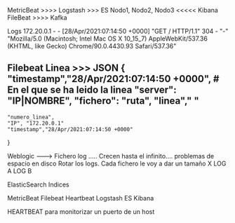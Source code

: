 MetricBeat >>>>      Logstash   >>> ES Nodo1, Nodo2, Nodo3     <<<<<  Kibana
FileBeat   >>>>      Kafka


Logs
172.20.0.1 - - [28/Apr/2021:07:14:50 +0000] "GET / HTTP/1.1" 304 - "-" "Mozilla/5.0 (Macintosh; Intel Mac OS X 10_15_7) AppleWebKit/537.36 (KHTML, like Gecko) Chrome/90.0.4430.93 Safari/537.36"

Filebeat Linea >>> JSON
{
    "timestamp","28/Apr/2021:07:14:50 +0000", # En el que se ha leido la linea
    "server": "IP|NOMBRE",
    "fichero": "ruta",
    "linea"," "
---
    "numero_linea",
    "IP", "172.20.0.1"
    "timestamp","28/Apr/2021:07:14:50 +0000"
    
}

Weblogic
    ---> Fichero log ..... Crecen hasta el infinito.... problemas de espacio en disco
        Rotar los logs. Cada fichero le voy a dar un tamaño X
            LOG A 
            LOG B 
    
    
    
ElasticSearch
    Indices





MetricBeat
Filebeat
Heartbeat                        Logstash            ES      Kibana

HEARTBEAT para monitorizar un puerto de un host